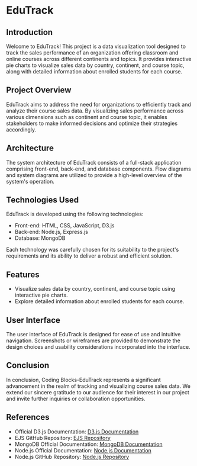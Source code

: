 # EduTrack

## Introduction
Welcome to EduTrack! This project is a data visualization tool designed to track the sales performance of an organization offering classroom and online courses across different continents and topics. It provides interactive pie charts to visualize sales data by country, continent, and course topic, along with detailed information about enrolled students for each course.

## Project Overview
EduTrack aims to address the need for organizations to efficiently track and analyze their course sales data. By visualizing sales performance across various dimensions such as continent and course topic, it enables stakeholders to make informed decisions and optimize their strategies accordingly.

## Architecture
The system architecture of EduTrack consists of a full-stack application comprising front-end, back-end, and database components. Flow diagrams and system diagrams are utilized to provide a high-level overview of the system's operation.

## Technologies Used
EduTrack is developed using the following technologies:

- Front-end: HTML, CSS, JavaScript, D3.js
- Back-end: Node.js, Express.js
- Database: MongoDB

Each technology was carefully chosen for its suitability to the project's requirements and its ability to deliver a robust and efficient solution.

## Features
- Visualize sales data by country, continent, and course topic using interactive pie charts.
- Explore detailed information about enrolled students for each course.

## User Interface
The user interface of EduTrack is designed for ease of use and intuitive navigation. Screenshots or wireframes are provided to demonstrate the design choices and usability considerations incorporated into the interface.

## Conclusion
In conclusion, Coding Blocks-EduTrack represents a significant advancement in the realm of tracking and visualizing course sales data. We extend our sincere gratitude to our audience for their interest in our project and invite further inquiries or collaboration opportunities.

## References
- Official D3.js Documentation: [D3.js Documentation](https://d3js.org/)
- EJS GitHub Repository: [EJS Repository](https://github.com/mde/ejs)
- MongoDB Official Documentation: [MongoDB Documentation](https://docs.mongodb.com/)
- Node.js Official Documentation: [Node.js Documentation](https://nodejs.org/en/docs/)
- Node.js GitHub Repository: [Node.js Repository](https://github.com/nodejs/node)
